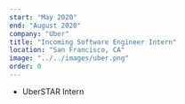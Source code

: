 ```yaml
---
start: "May 2020"
end: "August 2020"
company: "Uber"
title: "Incoming Software Engineer Intern"
location: "San Francisco, CA"
image: "../../images/uber.png"
order: 0
---
```


- UberSTAR Intern
